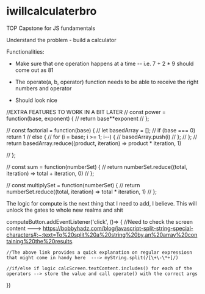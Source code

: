 # iwillcalculaterbro
TOP Capstone for JS fundamentals


Understand the problem - build a calculator


Functionalities: 

- Make sure that one operation happens at a time -- i.e. 7 + 2 * 9 should come out as 81 

- The operate(a, b, operator) function needs to be able to receive the right numbers and operator

- Should look nice



//EXTRA FEATURES TO WORK IN A BIT LATER
// const power = function(base, exponent) {
//   return base**exponent
// };

// const factorial = function(base) {
// 	let basedArray = [];
//   if (base === 0) return 1
//   else {
//     for (i = base; i >= 1; i--) {
//       basedArray.push(i)
//     };
//   };
//   return basedArray.reduce((product, iteration) => product * iteration, 1)

// };

// const sum = function(numberSet) {
//   return numberSet.reduce((total, iteration) => total + iteration, 0)
// };

// const multiplySet = function(numberSet) {
//   return numberSet.reduce((total, iteration) => total * iteration, 1)
// };



The logic for compute is the next thing that I need to add, I believe. This will unlock the gates to whole new realms and shit


computeButton.addEventListener('click', ()=> {
    //Need to check the screen content ---> https://bobbyhadz.com/blog/javascript-split-string-special-characters#:~:text=To%20split%20a%20string%20by,an%20array%20containing%20the%20results. 

    //The above link provides a quick explanation on regular expressiosn that might come in handy here  ---> myString.split(/[\+\-\*÷]/)

    //if/else if logic calcScreen.textContent.includes() for each of the operators --> store the value and call operate() with the correct args
})